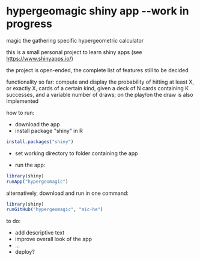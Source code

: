 # hypergeomagic shiny app --work in progress

magic the gathering specific hypergeometric calculator

this is a small personal project to learn shiny apps (see https://www.shinyapps.io/)

the project is open-ended, the complete list of features still to be decided 

functionality so far: compute and display the probability of hitting at least X, or exactly X, cards of a certain kind, given a deck of N cards containing K successes, and a variable number of draws; on the play/on the draw is also implemented

how to run: 
- download the app
- install package "shiny" in R
```r
install.packages("shiny")
```

- set working directory to folder containing the app

- run the app:
```r
library(shiny)
runApp("hypergeomagic")
```

alternatively, download and run in one command:
```r
library(shiny)
runGitHub("hypergeomagic", "mic-he")
```
to do:

- add descriptive text
- improve overall look of the app
- ...
- deploy?
